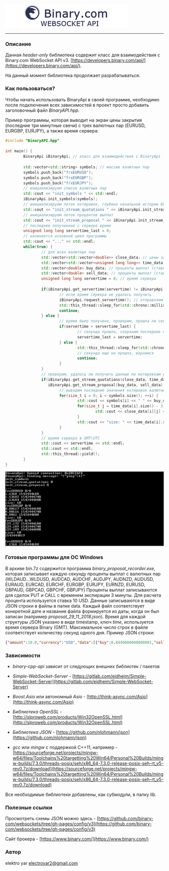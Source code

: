 ![binary-cpp-api logo](doc/logo/binary-cpp-api_logo.png)

***

### Описание

Данная *header-only* библиотека содержит класс для взаимодействия с Binary.com WebSocket API v3. [https://developers.binary.com/api/](https://developers.binary.com/api/). 

На данный момент библиотека продолжает разрабатываться.

### Как пользоваться?

Чтобы начать использовать BinaryApi в своей программе, необходимо после подключения всех зависимостей в проект просто добавить заголовочный файл *BinaryAPI.hpp*.

Пример программы, которая выводит на экран цены закрытия (последние три минутные свечи) с трех валютных пар (EURUSD, EURGBP, EURJPY), а также время сервера:
```C++
#include "BinaryAPI.hpp"

int main() {
        BinaryApi iBinaryApi; // класс для взаимодействия с BinaryApi
        
        std::vector<std::string> symbols; // массив валютных пар
        symbols.push_back("frxEURUSD");
        symbols.push_back("frxEURGBP");
        symbols.push_back("frxEURJPY");
        // инициализируем список валютных пар 
        std::cout << "init_symbols " << std::endl;
        iBinaryApi.init_symbols(symbols);
        // инициализируем поток котировок, глубина начальной истории 60 минут
        std::cout << "init_stream_quotations " << iBinaryApi.init_stream_quotations(60) << std::endl;
        // инициализируем поток процентов выплат
        std::cout << "init_stream_proposal " << iBinaryApi.init_stream_proposal(10, 3, iBinaryApi.MINUTES, "USD") << std::endl;
        // последнее полученное с сервера время
        unsigned long long servertime_last = 0;
        // начинается основной цикл программы
        std::cout << "..." << std::endl;
        while(true) {
                // для всех валютных пар
                std::vector<std::vector<double>> close_data; // цены закрытия
                std::vector<std::vector<unsigned long long>> time_data; // время открытия свечей
                std::vector<double> buy_data; // проценты выплат (ставка вверх)
                std::vector<double> sell_data; // проценты выплат (ставка вниз)
                unsigned long long servertime = 0; // время сервера

                if(iBinaryApi.get_servertime(servertime) != iBinaryApi.OK) {
                        // если время сервера не удалось получить
                        iBinaryApi.request_servertime(); // отправляем запрос на получение времени
                        std::this_thread::sleep_for(std::chrono::milliseconds(100)); // задержка 
                        continue;
                } else {
                        // время было получено, проверим, прошла ли секунда
                        if(servertime > servertime_last) {
                                // секунда прошла, сохраним последнее полученное от сервера время
                                servertime_last = servertime;
                        } else {
                                std::this_thread::sleep_for(std::chrono::milliseconds(100));
                                // секунда еще не прошла, вернемся
                                continue;
                        }
                }
                // проверим, удалось ли получить данные по котировкам и процентам выплат
                if(iBinaryApi.get_stream_quotations(close_data, time_data) == iBinaryApi.OK &&
                   iBinaryApi.get_stream_proposal(buy_data, sell_data) == iBinaryApi.OK) {
                        // выводим последние значения котировок валютных пар
                        for(size_t i = 0; i < symbols.size(); ++i) {
                                std::cout << symbols[i] << " " << buy_data[i] << "/" << sell_data[i] << std::endl;
                                for(size_t j = time_data[i].size() - 3; j < time_data[i].size(); ++j) {
                                        std::cout << close_data[i][j] << " " << time_data[i][j] << std::endl;
                                }
                                std::cout << "size: " << time_data[i].size() << std::endl;
                        }
                }
                // время сервера в GMT\UTC
                std::cout << servertime << std::endl;
                std::cout << std::endl;
                std::this_thread::yield();
        }
}
```

![example_1](doc/example_1.png)

### Готовые программы для ОС Windows

В архиве bin.7z содержится программа *binary_proposal_recorder.exe*, которая записывает каждую секунду проценты выплат с валютных пар (WLDAUD...WLDUSD, AUDCAD, AUDCHF, AUDJPY, AUDNZD, AUDUSD, EURAUD, EURCAD, EURCHF, EURGBP, EURJPY, EURNZD, EURUSD, GBPAUD, GBPCAD, GBPCHF, GBPJPY)
Проценты выплат записываются для сделок PUT и CALL с временем экспирации 3 минуты. Для расчета процента используется ставка 10 USD.
Данные записываются в виде JSON строки в файлы в папке data. Каждый файл соответствует конкретной дате и название файла формируется из даты, когда он был записан (например *proposal_29_11_2018.json*). Время для каждой структуры JSON указано в виде timestamp, ключ *time*, используется время сервера Binary (GMT).
Максимальное число строк в файле соответствует количеству секунд одного дня. 
Пример JSON строки:
```json
{"amount":10.0,"currency":"USD","data":[{"buy":0.8440000000000001,"sell":0.895,"symbol":"WLDAUD"},{"buy":0.7949999999999999,"sell":0.815,"symbol":"WLDEUR"},{"buy":0.7879999999999998,"sell":0.8850000000000002,"symbol":"WLDGBP"},{"buy":0.802,"sell":0.802,"symbol":"WLDUSD"},{"buy":0.7370000000000001,"sell":0.9710000000000001,"symbol":"frxAUDCAD"},{"buy":0.8079999999999998,"sell":0.8859999999999999,"symbol":"frxAUDCHF"},{"buy":0.8350000000000002,"sell":0.887,"symbol":"frxAUDJPY"},{"buy":0.702,"sell":1.0059999999999998,"symbol":"frxAUDNZD"},{"buy":0.784,"sell":0.889,"symbol":"frxAUDUSD"},{"buy":0.855,"sell":0.815,"symbol":"frxEURAUD"},{"buy":0.7570000000000001,"sell":0.8489999999999998,"symbol":"frxEURCAD"},{"buy":0.9120000000000001,"sell":0.7030000000000001,"symbol":"frxEURCHF"},{"buy":0.8559999999999999,"sell":0.0,"symbol":"frxEURGBP"},{"buy":0.0,"sell":0.0,"symbol":"frxEURJPY"},{"buy":0.0,"sell":0.0,"symbol":"frxEURNZD"},{"buy":0.0,"sell":0.0,"symbol":"frxEURUSD"},{"buy":0.0,"sell":0.0,"symbol":"frxGBPAUD"},{"buy":0.0,"sell":0.0,"symbol":"frxGBPCAD"},{"buy":0.0,"sell":0.0,"symbol":"frxGBPCHF"},{"buy":0.0,"sell":0.0,"symbol":"frxGBPJPY"},{"buy":0.0,"sell":0.0,"symbol":"frxGBPNZD"},{"buy":0.0,"sell":0.0,"symbol":"frxNZDUSD"},{"buy":0.0,"sell":0.0,"symbol":"frxUSDCAD"},{"buy":0.0,"sell":0.0,"symbol":"frxUSDJPY"}],"data_type":"proposal","duration":3,"duration_unit":2,"time":1543463936}
```

### Зависимости

* *binary-cpp-api* зависит от следующих внешних библиотек / пакетов

* *Simple-WebSocket-Server* - [https://gitlab.com/eidheim/Simple-WebSocket-Server](https://gitlab.com/eidheim/Simple-WebSocket-Server)
* *Boost.Asio* или автономный *Asio* - [http://think-async.com/Asio](http://think-async.com/Asio)
* *Библиотека OpenSSL* - [http://slproweb.com/products/Win32OpenSSL.html](http://slproweb.com/products/Win32OpenSSL.html)
* *Библиотека JSON* - [https://github.com/nlohmann/json](https://github.com/nlohmann/json)
* *gcc* или *mingw* с поддержкой C++11, например - [https://sourceforge.net/projects/mingw-w64/files/Toolchains%20targetting%20Win64/Personal%20Builds/mingw-builds/7.3.0/threads-posix/seh/x86_64-7.3.0-release-posix-seh-rt_v5-rev0.7z/download](https://sourceforge.net/projects/mingw-w64/files/Toolchains%20targetting%20Win64/Personal%20Builds/mingw-builds/7.3.0/threads-posix/seh/x86_64-7.3.0-release-posix-seh-rt_v5-rev0.7z/download)

Все необходимые библиотеки добавлены, как субмодули, в папку lib. 

### Полезные ссылки

Просмотреть схемы JSON можно здесь - [https://github.com/binary-com/websockets/tree/gh-pages/config/v3](https://github.com/binary-com/websockets/tree/gh-pages/config/v3)

Сайт брокера - [https://www.binary.com/](https://www.binary.com/)

### Автор

elektro yar [electroyar2@gmail.com](electroyar2@gmail.com)

